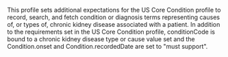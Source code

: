 This profile sets additional expectations for the US Core Condition profile to record, search, and fetch condition or diagnosis terms representing causes of, or types of, chronic kidney disease associated with a patient. In addition to the requirements set in the US Core Condition profile, conditionCode is bound to a chronic kidney disease type or cause value set and the Condition.onset and Condition.recordedDate are set to "must support".
